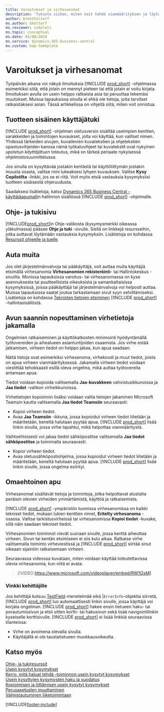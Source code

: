```yaml
---
title: Varoitukset ja virhesanomat
description: 'Tutustu siihen, miten voit tehdä vianmäärityksen ja löytää ratkaisuja virheviesteihin, kun työskentelet Business Centralin kanssa.'
author: brentholtorf
ms.author: bholtorf
ms.reviewer: ivkoleti
ms.topic: conceptual
ms.date: 03/08/2024
ms.service: dynamics-365-business-central
ms.custom: bap-temeplate
---
```

# <a name="warnings-and-error-messages"></a>Varoitukset ja virhesanomat

Työpäivän aikana voi näkyä ilmoituksia [!INCLUDE [prod_short](includes/prod_short.md)] -ohjelmassa esimerkiksi siitä, että jotain on mennyt pieleen tai että jotain ei voitu kirjata. Ilmoituksen avulla on usein helppo ratkaista asia tai peruuttaa tekemäsi muutokset. Muissa tapauksissa sinulla ei ehkä ole tietoja, joita tarvitset ratkaistaksesi asian. Tässä artikkelissa on vihjeitä siitä, miten voit onnistua.  

## <a name="in-product-user-assistance"></a>Tuotteen sisäinen käyttäjätuki

[!INCLUDE [prod_short](includes/prod_short.md)] -ohjelman oletusversio sisältää useimpien kenttien, sarakkeiden ja toimintojen kuvaukset, joita voi käyttää, kun valitset nimen. Yhdessä tärkeiden sivujen, kuvailevien kuvatekstien ja ohjetekstien opastusvihjeiden kanssa nämä työkaluvihjeet tai kuvatekstit ovat nykyinen *upotetun käyttäjätuen* toteutus, mikä on tärkeä periaate nykyisessä ohjelmistosuunnittelussa.  

Jos sinulla on kysyttävää jostakin kentästä tai käyttöliittymän jostakin muusta osasta, valitse nimi lukeaksesi lyhyen kuvauksen. Valitse **Kysy Copilotilta** -linkki, jos se ei riitä. Voit myös etsiä vastauksia kysymyksiisi tuotteen sisäisestä ohjeruudusta.  

Saadaksesi lisätietoja, katso [Dynamics 365 Business Central -käyttäjäapumalli](/dynamics365/business-central/dev-itpro/user-assistance)n hallinnon sisällössä [!INCLUDE [prod_short](includes/prod_short.md)] -ohjelmalle.  

## <a name="help-and-support-page"></a>Ohje- ja tukisivu

[!INCLUDE[prod_short](includes/prod_short.md)]in Ohje-valikosta (kysymysmerkki oikeassa yläkulmassa) pääsee **Ohje ja tuki** -sivulle. Siellä on linkkejä resursseihin, jotka auttavat löytämään vastauksia kysymyksiin. Lisätietoja on kohdassa [Resurssit ohjeelle ja tuelle](product-help-and-support.md).  

## <a name="help-others"></a>Auta muita

Jos olet järjestelmänvalvoja tai pääkäyttäjä, voit auttaa muita käyttäjiä etsimällä virhesanomia **Virhesanomien rekisteröinti**- tai Hallintokeskus -sivuilta. Monissa tapauksissa varoitus- tai virhesanomassa on kyse asennuksesta tai puutteellisista oikeuksista ja samankaltaisissa kysymyksissä, joissa pääkäyttäjä tai järjestelmänvalvoja voi helposti auttaa. Muissa tapauksissa saatat joutua tarkastamaan sivut syyn selvittämiseksi. Lisätietoja on kohdassa [Teknisten tietojen etsiminen](/dynamics365/business-central/dev-itpro/administration/manage-technical-support#finding-technical-information) [!INCLUDE [prod_short](includes/prod_short.md)] -hallintasisällöstä.  

## <a name="share-error-details-for-faster-assistance"></a>Avun saannin nopeuttaminen virhetietoja jakamalla

Ongelmien ratkaiseminen ja käyttökatkosten minimointi hyödyntämällä työtovereiden ja aihealueen asiantuntijoiden osaamista. Jos virhe estää jatkamisen, virheen tiedot on helppo jakaa, kun apua saadaan.

Näitä tietoja ovat esimerkiksi virhesanoma, virhekoodi ja muut tiedot, joista on apua virheen vianmäärityksessä. Jakamalla virheen tiedot voidaan viestittää tehokkaasti esillä oleva ongelma, mikä auttaa työtovereita antamaan apua.  

Tiedot voidaan kopioida valitsemalla **Jaa-kuvakkeen** vahvistusikkunoissa ja **Jaa tiedot** -valikon virheikkunoissa.  

Virhetietojen kopioinnin lisäksi voidaan valita tietojen jakaminen Microsoft Teamsin kautta valitsemalla **Jaa tiedot Teamsiin** seuraavasti:

* Kopioi virheen tiedot.
* Avaa **Jaa Teamsiin** -ikkuna, jossa kopioidut virheen tiedot liitetään ja määritetään, keneltä halutaan pyytää apua. [!INCLUDE [prod_short](includes/prod_short.md)] lisää linkin sivulla, jossa virhe tapahtui, mikä helpottaa vianmääritystä.

Vaihtoehtoisesti voi jakaa tiedot sähköpostitse valitsemalla **Jaa tiedot sähköpostitse** ja toimimalla seuraavasti:

* Kopioi virheen tiedot.
* Avaa oletussähköpostiohjelma, jossa kopioidut virheen tiedot liitetään ja määritetään, keneltä halutaan pyytää apua. [!INCLUDE [prod_short](includes/prod_short.md)] lisää linkin sivulle, jossa ongelma esiintyi.

## <a name="help-yourself"></a>Omaehtoinen apu

Virhesanomat sisältävät tietoja ja toimintoja, jotka helpottavat alustalta peräisin olevien virheiden ymmärtämistä, käyttöä ja ratkaisemista.

[!INCLUDE [prod_short](includes/prod_short.md)] -ympäristön luomissa virhesanomissa on kaikki tekniset tiedot, mukaan lukien kenttien nimet, **Eritelty virhesanoma** -osassa. Valitse tarkistusvirheissä tai virhesanomissa **Kopioi tiedot** -kuvake, sillä näin saadaan tekniset tiedot.

Virhesanomien toiminnot vievät suoraan sivulle, jossa kenttä aiheuttaa virheen. Sivun tai kentän etsimiseen ei siis kulu aikaa. Ratkaise virhe valitsemalla toiminto virheviestissä ja [!INCLUDE [prod_short](includes/prod_short.md)] siirtää sinut oikeaan sijaintiin ratkaisemaan virheen.

Seuraavassa videossa kuvataan, miten voidaan käyttää toteutettavissa olevia virhesanomia, kun niitä ei avata.

> [!VIDEO https://www.microsoft.com/videoplayer/embed/RW1l2sM]

### <a name="tip-for-developers"></a>Vinkki kehittäjille

Jos kehittäjä kutsuu [TestField](/dynamics365/business-central/dev-itpro/developer/methods-auto/record/record-testfield-joker-joker-errorinfo-method)-menetelmää eikä |`ErrorInfo`-objektia siirretä, [!INCLUDE [prod_short](includes/prod_short.md)] luo automaattisesti linkin sivulle, jossa käyttäjä voi korjata ongelman. [!INCLUDE [prod_short](includes/prod_short.md)] hakee ensin tietueen haku- tai porautumissivun ja etsii sitten kortti- tai hakusivun sekä lisää navigointilinkin kyseiselle korttisivulle. [!INCLUDE [prod_short](includes/prod_short.md)] ei lisää linkkiä seuraavissa tilanteissa:

* Virhe on avoimena olevalla sivulla.
* Käyttäjällä ei ole taustatietueen muokkausoikeutta.

## <a name="see-also"></a>Katso myös

[Ohje- ja tukiresurssit](product-help-and-support.md)  
[Usein kysytyt kysymykset](across-faq.yml)  
[Kerro, mitä haluat tehdä -toiminnon usein kysytyt kysymykset](ui-search-faq.md)  
[Usein kysyttyjen kysymysten haku ja suodatus](ui-search-filter-faq.yml)  
[Kopioimisen ja liittämisen usein kysytyt kysymykset](faq-copy-paste.yml)  
[Perusasetusten muuttaminen](ui-change-basic-settings.md)  
[Valmistautuminen liiketoimintaan](ui-get-ready-business.md)  

[!INCLUDE[footer-include](includes/footer-banner.md)]
